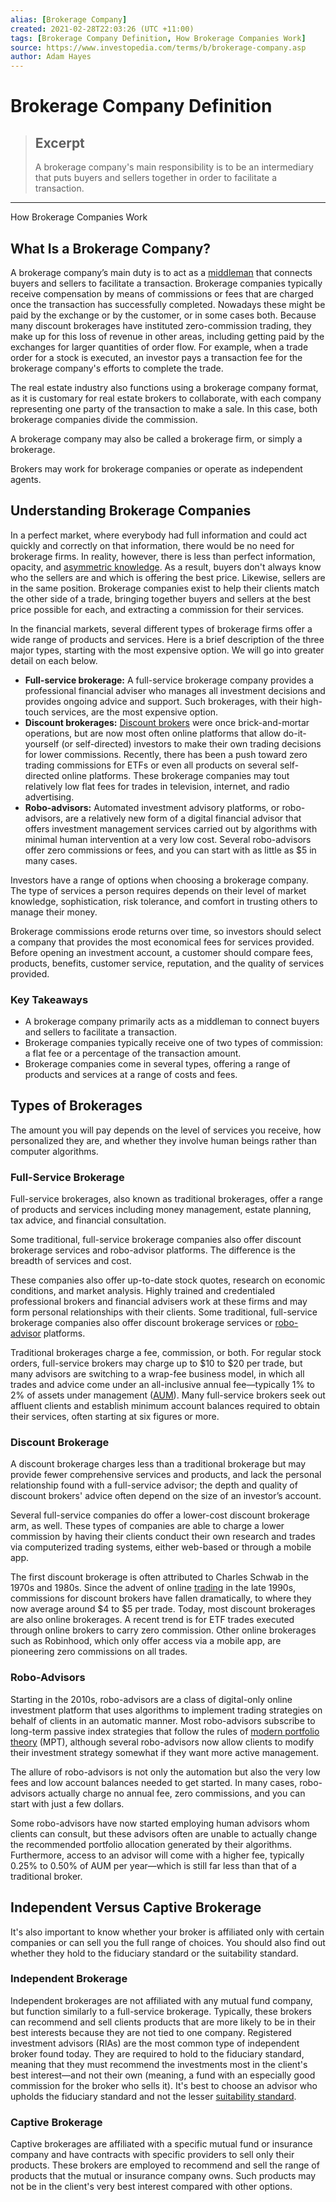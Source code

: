```yaml
---
alias: [Brokerage Company]
created: 2021-02-28T22:03:26 (UTC +11:00)
tags: [Brokerage Company Definition, How Brokerage Companies Work]
source: https://www.investopedia.com/terms/b/brokerage-company.asp
author: Adam Hayes
---
```


# Brokerage Company Definition

> ## Excerpt
> A brokerage company's main responsibility is to be an intermediary that puts buyers and sellers together in order to facilitate a transaction.

---

How Brokerage Companies Work
## What Is a Brokerage Company?

A brokerage company’s main duty is to act as a [middleman](https://www.investopedia.com/terms/m/middleman.asp) that connects buyers and sellers to facilitate a transaction. Brokerage companies typically receive compensation by means of commissions or fees that are charged once the transaction has successfully completed. Nowadays these might be paid by the exchange or by the customer, or in some cases both. Because many discount brokerages have instituted zero-commission trading, they make up for this loss of revenue in other areas, including getting paid by the exchanges for larger quantities of order flow. For example, when a trade order for a stock is executed, an investor pays a transaction fee for the brokerage company's efforts to complete the trade.

The real estate industry also functions using a brokerage company format, as it is customary for real estate brokers to collaborate, with each company representing one party of the transaction to make a sale. In this case, both brokerage companies divide the commission.

A brokerage company may also be called a brokerage firm, or simply a brokerage.

Brokers may work for brokerage companies or operate as independent agents.

## Understanding Brokerage Companies

In a perfect market, where everybody had full information and could act quickly and correctly on that information, there would be no need for brokerage firms. In reality, however, there is less than perfect information, opacity, and [asymmetric knowledge](https://www.investopedia.com/terms/a/asymmetricinformation.asp). As a result, buyers don't always know who the sellers are and which is offering the best price. Likewise, sellers are in the same position. Brokerage companies exist to help their clients match the other side of a trade, bringing together buyers and sellers at the best price possible for each, and extracting a commission for their services.

In the financial markets, several different types of brokerage firms offer a wide range of products and services. Here is a brief description of the three major types, starting with the most expensive option. We will go into greater detail on each below.

-   **Full-service brokerage:** A full-service brokerage company provides a professional financial adviser who manages all investment decisions and provides ongoing advice and support. Such brokerages, with their high-touch services, are the most expensive option.
-   **Discount brokerages:** [Discount brokers](https://www.investopedia.com/terms/d/discountbroker.asp) were once brick-and-mortar operations, but are now most often online platforms that allow do-it-yourself (or self-directed) investors to make their own trading decisions for lower commissions. Recently, there has been a push toward zero trading commissions for ETFs or even all products on several self-directed online platforms. These brokerage companies may tout relatively low flat fees for trades in television, internet, and radio advertising.
-   **Robo-advisors:** Automated investment advisory platforms, or robo-advisors, are a relatively new form of a digital financial advisor that offers investment management services carried out by algorithms with minimal human intervention at a very low cost. Several robo-advisors offer zero commissions or fees, and you can start with as little as $5 in many cases.

Investors have a range of options when choosing a brokerage company. The type of services a person requires depends on their level of market knowledge, sophistication, risk tolerance, and comfort in trusting others to manage their money.

Brokerage commissions erode returns over time, so investors should select a company that provides the most economical fees for services provided. Before opening an investment account, a customer should compare fees, products, benefits, customer service, reputation, and the quality of services provided.

### Key Takeaways

-   A brokerage company primarily acts as a middleman to connect buyers and sellers to facilitate a transaction.
-   Brokerage companies typically receive one of two types of commission: a flat fee or a percentage of the transaction amount.
-   Brokerage companies come in several types, offering a range of products and services at a range of costs and fees.

## Types of Brokerages

The amount you will pay depends on the level of services you receive, how personalized they are, and whether they involve human beings rather than computer algorithms.

### Full-Service Brokerage

Full-service brokerages, also known as traditional brokerages, offer a range of products and services including money management, estate planning, tax advice, and financial consultation.

Some traditional, full-service brokerage companies also offer discount brokerage services and robo-advisor platforms. The difference is the breadth of services and cost.

These companies also offer up-to-date stock quotes, research on economic conditions, and market analysis. Highly trained and credentialed professional brokers and financial advisers work at these firms and may form personal relationships with their clients. Some traditional, full-service brokerage companies also offer discount brokerage services or [robo-advisor](https://www.investopedia.com/terms/r/roboadvisor-roboadviser.asp) platforms.

Traditional brokerages charge a fee, commission, or both. For regular stock orders, full-service brokers may charge up to $10 to $20 per trade, but many advisors are switching to a wrap-fee business model, in which all trades and advice come under an all-inclusive annual fee—typically 1% to 2% of assets under management ([AUM](https://www.investopedia.com/terms/a/aum.asp)). Many full-service brokers seek out affluent clients and establish minimum account balances required to obtain their services, often starting at six figures or more.

### Discount Brokerage

A discount brokerage charges less than a traditional brokerage but may provide fewer comprehensive services and products, and lack the personal relationship found with a full-service advisor; the depth and quality of discount brokers' advice often depend on the size of an investor’s account.

Several full-service companies do offer a lower-cost discount brokerage arm, as well. These types of companies are able to charge a lower commission by having their clients conduct their own research and trades via computerized trading systems, either web-based or through a mobile app.

The first discount brokerage is often attributed to Charles Schwab in the 1970s and 1980s. Since the advent of online [trading](https://www.investopedia.com/terms/t/trading-margin-excess.asp) in the late 1990s, commissions for discount brokers have fallen dramatically, to where they now average around $4 to $5 per trade. Today, most discount brokerages are also online brokerages. A recent trend is for ETF trades executed through online brokers to carry zero commission. Other online brokerages such as Robinhood, which only offer access via a mobile app, are pioneering zero commissions on all trades.

### Robo-Advisors

Starting in the 2010s, robo-advisors are a class of digital-only online investment platform that uses algorithms to implement trading strategies on behalf of clients in an automatic manner. Most robo-advisors subscribe to long-term passive index strategies that follow the rules of [modern portfolio theory](https://www.investopedia.com/terms/m/modernportfoliotheory.asp) (MPT), although several robo-advisors now allow clients to modify their investment strategy somewhat if they want more active management.

The allure of robo-advisors is not only the automation but also the very low fees and low account balances needed to get started. In many cases, robo-advisors actually charge no annual fee, zero commissions, and you can start with just a few dollars.

Some robo-advisors have now started employing human advisors whom clients can consult, but these advisors often are unable to actually change the recommended portfolio allocation generated by their algorithms. Furthermore, access to an advisor will come with a higher fee, typically 0.25% to 0.50% of AUM per year—which is still far less than that of a traditional broker.

## Independent Versus Captive Brokerage

It's also important to know whether your broker is affiliated only with certain companies or can sell you the full range of choices. You should also find out whether they hold to the fiduciary standard or the suitability standard.

### Independent Brokerage

Independent brokerages are not affiliated with any mutual fund company, but function similarly to a full-service brokerage. Typically, these brokers can recommend and sell clients products that are more likely to be in their best interests because they are not tied to one company. Registered investment advisors (RIAs) are the most common type of independent broker found today. They are required to hold to the fiduciary standard, meaning that they must recommend the investments most in the client's best interest—and not their own (meaning, a fund with an especially good commission for the broker who sells it). It's best to choose an advisor who upholds the fiduciary standard and not the lesser [suitability standard](https://www.investopedia.com/articles/professionaleducation/11/suitability-fiduciary-standards.asp).

### Captive Brokerage

Captive brokerages are affiliated with a specific mutual fund or insurance company and have contracts with specific providers to sell only their products. These brokers are employed to recommend and sell the range of products that the mutual or insurance company owns. Such products may not be in the client's very best interest compared with other options.
